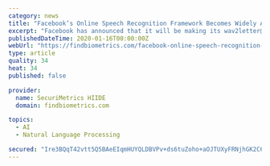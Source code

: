 ```yaml
---
category: news
title: "Facebook’s Online Speech Recognition Framework Becomes Widely Available"
excerpt: "Facebook has announced that it will be making its wav2letter@anywhere online speech recognition framework more readily available as an open source platform. The framework was developed by Facebook AI Research (FAIR), which claims that it has created the ..."
publishedDateTime: 2020-01-16T00:00:00Z
webUrl: "https://findbiometrics.com/facebook-online-speech-recognition-framework-901162/"
type: article
quality: 34
heat: 34
published: false

provider:
  name: SecuriMetrics HIIDE
  domain: findbiometrics.com

topics:
  - AI
  - Natural Language Processing

secured: "Ire3BQqT42vtt5Q5BAeEIqmHUYQLDBVPv+ds6tuZoho+aOJTUXyFRNjhGK2C6/NefORqNYVrqDYDAkBn1sUWUZzALzD8jmXuBjVWVoVs+VDAKAcgNaeQOzT2dHcm2G+D9sQ/3Md3hQ5uDIcBzIxd+X0MuB4HzY6bmT0Q/bZBQd18QRxdDNOjQMngXXHMbYGR/9VMLwgQLKzG3dI8nKxUjEsYwBADVPOYTe4jeUBMmwv1cLsgkhOd1ok4VUpb6OffdcRvvw4+rxQw2oBMZ6EJi02g5skaH05N/qjDWoPeehjRcKZp79tY960ArYFFYhwh;DpRHRWMSN0zfEt4qe0BfYA=="
---
```


